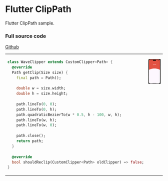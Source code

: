 # Flutter ClipPath

Flutter ClipPath sample.

### Full source code

[Github](https://github.com/maratib/flutter-clip-path)

<table width="100%">
<tr><td valign="top">

```dart
class WaveClipper extends CustomClipper<Path> {
  @override
  Path getClip(Size size) {
    final path = Path();

    double w = size.width;
    double h = size.height;

    path.lineTo(0, 0);
    path.lineTo(0, h);
    path.quadraticBezierTo(w * 0.5, h - 100, w, h);
    path.lineTo(w, h);
    path.lineTo(w, 0);

    path.close();
    return path;
  }

  @override
  bool shouldReclip(CustomClipper<Path> oldClipper) => false;
}

```

</td><td valign="top">

![Flutter ClipPath](clipPath.png)

</td></tr>
</table>
